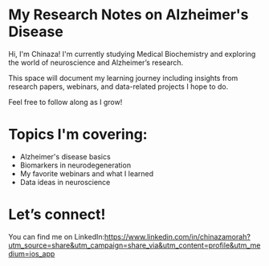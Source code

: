# My Research Notes on Alzheimer's Disease

Hi, I'm Chinaza! I'm currently studying Medical Biochemistry and exploring the world of neuroscience and Alzheimer’s research.

This space will document my learning journey including insights from research papers, webinars, and data-related projects I hope to do.

Feel free to follow along as I grow!

# Topics I'm covering:
- Alzheimer's disease basics
- Biomarkers in neurodegeneration
- My favorite webinars and what I learned
- Data ideas in neuroscience

# Let’s connect!
You can find me on LinkedIn:https://www.linkedin.com/in/chinazamorah?utm_source=share&utm_campaign=share_via&utm_content=profile&utm_medium=ios_app

